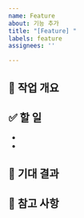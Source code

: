 ```yaml
---
name: Feature
about: 기능 추가
title: "[Feature] "
labels: feature
assignees: ''

---
```


## 📌 작업 개요
<!-- 어떤 작업을 할 예정인지 간단히 설명해주세요 -->


## ✅ 할 일 
- 
- 


## 🎯 기대 결과
<!-- 작업 완료 후 어떤 결과를 기대하는지 작성해주세요 -->


## 💬 참고 사항
<!-- 작업과 관련된 공지, 고민 또는 전달하고 싶은 내용이 있다면 자유롭게 작성해주세요 -->
